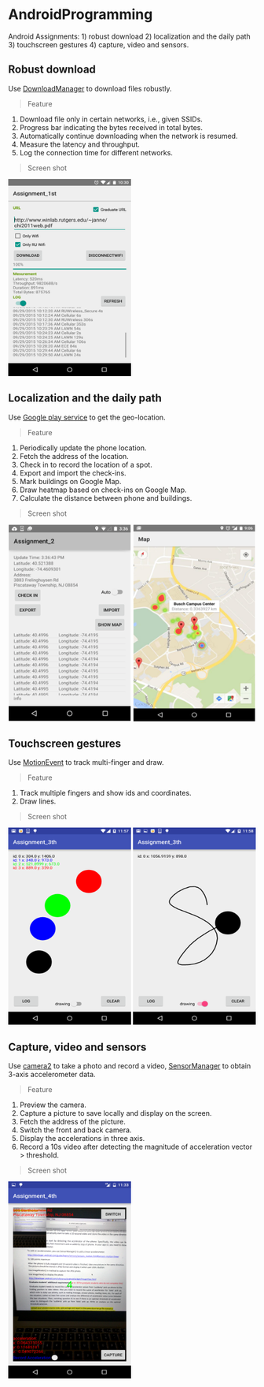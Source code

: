 # AndroidProgramming

Android Assignments: 1) robust download 2) localization and the daily path 3) touchscreen gestures 4) capture, video and sensors.

## Robust download

Use [DownloadManager](http://developer.android.com/reference/android/app/DownloadManager.html) to download files robustly.

> Feature

1. Download file only in certain networks, i.e., given SSIDs. 
2. Progress bar indicating the bytes received in total bytes.
3. Automatically continue downloading when the network is resumed.
4. Measure the latency and throughput.
5. Log the connection time for different networks.

> Screen shot

<img src="https://github.com/DongyangY/AndroidProgramming/blob/master/Robust-Download/Screenshot.png" width="250" height="400" />

## Localization and the daily path

Use [Google play service](http://developer.android.com/training/location/index.html) to get the geo-location.

> Feature

1. Periodically update the phone location.
2. Fetch the address of the location.
3. Check in to record the location of a spot.
4. Export and import the check-ins.
5. Mark buildings on Google Map.
6. Draw heatmap based on check-ins on Google Map.
7. Calculate the distance between phone and buildings.

> Screen shot

<img src="https://github.com/DongyangY/AndroidProgramming/blob/master/Localization-and-the-Daily-Path/Screenshot1.png" width="250" height="400" />

<img src="https://github.com/DongyangY/AndroidProgramming/blob/master/Localization-and-the-Daily-Path/Screenshot2.png" width="250" height="400" />

## Touchscreen gestures

Use [MotionEvent](http://developer.android.com/reference/android/view/MotionEvent.html) to track multi-finger and draw.

> Feature

1. Track multiple fingers and show ids and coordinates.
2. Draw lines.

> Screen shot

<img src="https://github.com/DongyangY/AndroidProgramming/blob/master/Touchscreen-Gestures/Screenshot1.png" width="250" height="400" />

<img src="https://github.com/DongyangY/AndroidProgramming/blob/master/Touchscreen-Gestures/Screenshot2.png" width="250" height="400" />

## Capture, video and sensors

Use [camera2](http://developer.android.com/reference/android/hardware/camera2/package-summary.html) to take a photo and record a video, [SensorManager](http://developer.android.com/reference/android/hardware/SensorManager.html) to obtain 3-axis accelerometer data. 

> Feature 

1. Preview the camera.
2. Capture a picture to save locally and display on the screen.
3. Fetch the address of the picture.
4. Switch the front and back camera.
5. Display the accelerations in three axis. 
6. Record a 10s video after detecting the magnitude of acceleration vector > threshold.

> Screen shot

<img src="https://github.com/DongyangY/AndroidProgramming/blob/master/Capture-Video-Sensors/screenshot.jpg" width="250" height="400" />
